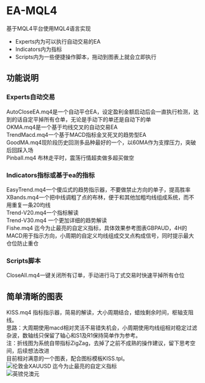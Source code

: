 # EA-MQL4
基于MQL4平台使用MQL4语言实现
* Experts内为可以执行自动交易的EA
* Indicators内为指标
* Scripts内为一些便捷操作脚本，拖动到图表上就会立即执行

## 功能说明
### Experts自动交易
AutoCloseEA.mq4是一个自动平仓EA，设定盈利金额启动后会一直执行检测，达到的话自定平掉所有仓单，无论是手动下的单还是自动下的单<br/>
OKMA.mq4是一个基于均线交叉的自动交易EA<br/>
TrendMacd.mq4一个基于MACD指标金叉死叉的趋势型EA<br/>
GoodMA.mq4现阶段历史回测多品种最好的一个，以60MA作为支撑压力，突破后回踩入场<br/>
Pinball.mq4	布林走平时，震荡行情超卖做多超买做空<br/>

### Indicators指标或基于ea的指标
EasyTrend.mq4一个傻瓜式的趋势指示器，不要做禁止方向的单子，提高胜率<br/>
XBands.mq4一个把中线调粗了点的布林，便于和其他加粗均线组成系统，而不用重复一条20均线<br/>
Trend-V20.mq4一个指标解读<br/>
Trend-V30.mq4	一个更加详细的趋势解读<br/>
Fishe.mq4	迄今为止最亮的自定义指标，具体效果参考图表GBPAUD，4H的MACD用于指示方向，小周期的自定义均线组成交叉点构成信号，同时提示最大仓位防止重仓<br/>

### Scripts脚本
CloseAll.mq4一键关闭所有订单，手动进行马丁式交易时快速平掉所有仓位<br/>

## 简单清晰的图表
KISS.mq4  指标指示器，简易的解读，大小周期结合，蜡烛剩余时间，枢轴支阻线。<br/>
思路：大周期使用macd相对灵活不易错失机会，小周期使用均线组相对稳定过滤杂波，数轴线只保留了轴心和S1及R1保持简单作为参考。<br/>
注：折线图为系统自带指标ZigZag，去掉了之前不成熟的操作建议，留下思考空间，后续想法改进<br/>
目前相对满意的一个图表，配合图标模板KISS.tpl。<br/>
![伦敦金XAUUSD](https://github.com/Yumerain/EA-MQL4/blob/master/xau.png)
迄今为止最亮的自定义指标<br/>
![英镑兑澳元](https://github.com/Yumerain/EA-MQL4/blob/master/GBPAUD.png)